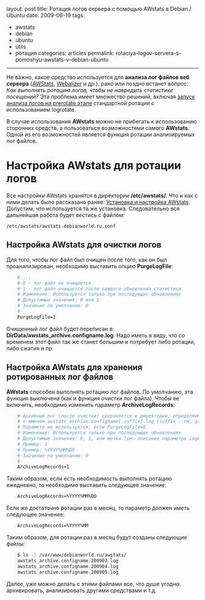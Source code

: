 layout: post
title: Ротация логов сервера с помощью AWstats в Debian / Ubuntu
date: 2009-06-19
tags:
- awstats
- debian
- ubuntu
- utils
- ротация
categories: articles
permalink: rotaciya-logov-servera-s-pomoshyu-awstats-v-debian-ubuntu

---

Не важно, какое средство используется для **анализа лог файлов веб сервера** ([AWStats](http://debianworld.ru/articles/ustanovka-i-nastrojka-awstats-v-debian-lenny-50/ "Установка и настройка AWstats"), [Webalizer](http://debianworld.ru/articles/ustanovka-i-nastrojka-webalizer-v-debian-ubuntu/ "Установка и настройка Webalizer") и др.), рано или поздно встанет вопрос: *Как выполнять ротацию логов, чтобы не навредить статистике посещений?* Эта проблема имеет множество решений, включая [запуск анализа логов на prerotate этапе](http://debianworld.ru/articles/rotaciya-logov-s-pomoshyu-logrotate-v-debian-ubuntu/ "Ротация логов с использованием logrotate") стандартной ротации с использованием logrotate.

В случае использования **AWstats** можно не прибегать к использованию сторонних средств, а пользоваться возможностями самого **AWstats**. Одной из его возможностей является функция ротации анализируемых лог файлов.

<!-- more -->

Настройка AWstats для ротации логов
===================================
Все настройки AWstats хранятся в директории **/etc/awstats/**. Что и как с ними делать было рассказано ранее: [Установка и настройка AWstats](http://debianworld.ru/articles/ustanovka-i-nastrojka-awstats-v-debian-lenny-50/ "Установка и настройка AWstats"). Допустим, что используется та же установка. Следовательно вся дальнейшая работа будет вестись с файлом:

    /etc/awstats/awstats.debianworld.ru.conf

Настройка  AWstats для очистки логов
------------------------------------
Для того, чтобы лог файл был очищен после того, как он был проанализирован, необходимо выставить опцию **PurgeLogFile**:

``` apache
    # ...
    # 0 - лог файл не очищается.
    # 1 - лог файл очищается после каждого обновления статистики.
    # Изменение: Используется только при последующих обновлениях
    # Допустимые значения: 0 или 1
    # Значение по умолчанию: 0
    #
    PurgeLogFile=1
```
Очищенный лог файл будет переписан в: **DirData/awstats_archive.configname.log**. Надо иметь в виду, что со временем этот файл так же станет большим и потребует либо ротации, либо сжатия и пр.

Настройка  AWstats для хранения ротированных лог файлов
------------------------------------------------------------------------
**AWstats** способен выполнять ротацию лог файлов. По умолчанию, эта функция выключена (как и функция очистки лог файла). Чтобы ее включить, необходимо изменить параметр **ArchiveLogRecords**:

``` apache
    # Архивный лог (после очистки) сохраняется в директории, определяемой параметров "DirData"
    # с именем awstats_archive.configname[.suffix].log (suffix - см. далее)
    # Параметр не используется, если PurgeLogFile=0
    # Изменение: Используется только при последующих обновлениях
    # Допустимые значения: 0, 1, или метки (см. описание параметра LogFile) для suffix
    # Пример: 1
    # Пример: %YYYY%MM%DD
    # Значение по умолчанию: 0
    #
    ArchiveLogRecords=1
```
Таким образом, если есть необходимость выполнять ротацию ежедневно, то необходимо выставить следующее значение:

``` apache
    ArchiveLogRecords=%YYYY%MM%DD
```
Если же достаточно ротации раз в месяц, то параметр должен иметь следующее значение:

``` apache
    ArchiveLogRecords=%YYYY%MM
```
Таким образом, для ротации раз в месяц будут созданы следующие файлы:

``` bash
    $ ls -l /var/www/debianworld.ru/awstats/
    awstats_archive.configname.200903.log
    awstats_archive.configname.200904.log
    awstats_archive.configname.200905.log
```
Далее, уже можно делать с этими файлами все, что душе угодно: архивировать, анализировать другими средствами и т.д.
